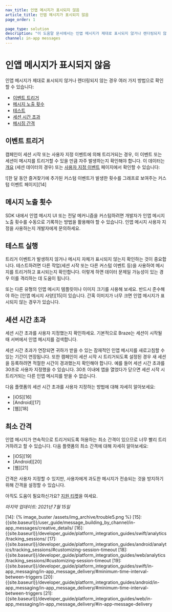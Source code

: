 ```yaml
---
nav_title: 인앱 메시지가 표시되지 않음
article_title: 인앱 메시지가 표시되지 않음
page_order: 1

page_type: solution
description: "이 도움말 문서에서는 인앱 메시지가 제대로 표시되지 않거나 렌더링되지 않는 문제 해결 방법을 안내합니다."
channel: in-app messages
---
```


# 인앱 메시지가 표시되지 않음

인앱 메시지가 제대로 표시되지 않거나 렌더링되지 않는 경우 여러 가지 방법으로 확인할 수 있습니다:

* [이벤트 트리거](#event-triggers)
* [메시지 노출 횟수](#message-impressions)
* [테스트](#run-tests)
* [세션 시간 초과](#session-timeout)
* [메시징 간격](#minimum-interval)

## 이벤트 트리거

캠페인이 세션 시작 또는 사용자 지정 이벤트에 의해 트리거되는 경우, 이 이벤트 또는 세션이 메시지를 트리거할 수 있을 만큼 자주 발생하는지 확인해야 합니다. 이 데이터는 [개요][1] (세션 데이터의 경우) 또는 [사용자 지정 이벤트][2] 페이지에서 확인할 수 있습니다:

![한 달 동안 즐겨찾기에 추가된 커스텀 이벤트가 발생한 횟수를 그래프로 보여주는 커스텀 이벤트 페이지][14]

## 메시지 노출 횟수

SDK 내에서 인앱 메시지 UI 또는 전달 메커니즘을 커스텀하려면 개발자가 인앱 메시지 노출 횟수를 수동으로 기록하는 방법을 활용해야 할 수 있습니다. 인앱 메시지 사용자 지정을 사용하는지 개발자에게 문의하세요.

## 테스트 실행

트리거 이벤트가 발생하지 않거나 메시지 자체가 표시되지 않는지 확인하는 것이 중요합니다. 테스트하려면 다른 작업(세션 시작 또는 다른 커스텀 이벤트 등)을 사용하여 메시지를 트리거하고 표시되는지 확인합니다. 이렇게 하면 데이터 문제일 가능성이 있는 경우 이를 격리하는 데 도움이 됩니다.

또는 다른 유형의 인앱 메시지 템플릿이나 이미지 크기를 사용해 보세요. 반드시 준수해야 하는 \[인앱 메시지 사양][15]이 있습니다. 간혹 이미지가 너무 크면 인앱 메시지가 표시되지 않는 경우가 있습니다.

## 세션 시간 초과

세션 시간 초과를 사용자 지정했는지 확인하세요. 기본적으로 Braze는 세션이 시작될 때 서버에서 인앱 메시지를 검색합니다.

세션 시간 초과가 연장되면 귀하가 받을 수 있는 잠재적인 인앱 메시지를 새로고침할 수 있는 기간이 연장됩니다. 또한 캠페인이 세션 시작 시 트리거되도록 설정된 경우 새 세션을 등록하려면 적절한 시간이 경과했는지 확인해야 합니다. 예를 들어 세션 시간 초과를 30초로 사용자 지정했을 수 있습니다. 30초 이내에 앱을 열었다가 닫으면 세션 시작 시 트리거되는 다른 인앱 메시지를 받을 수 없습니다. 

다음 플랫폼의 세션 시간 초과를 사용자 지정하는 방법에 대해 자세히 알아보세요:
* \[iOS][16]
* \[Android][17]
* \[웹][18]

## 최소 간격

인앱 메시지가 연속적으로 트리거되도록 허용하는 최소 간격이 있으므로 너무 빨리 트리거하려고 할 수 있습니다. 다음 플랫폼의 최소 간격에 대해 자세히 알아보세요: 
* \[iOS][19]
* \[Android][20]
* \[웹][21]

간격은 사용자 지정할 수 있지만, 사용자에게 과도한 메시지가 전송되는 것을 방지하기 위해 간격을 설정할 수 있습니다.

아직도 도움이 필요하신가요? [지원 티켓]({{site.baseurl}}/braze_support/)을 여세요.

_마지막 업데이트: 2021년 7월 15일_

[1]: {{site.baseurl}}/user_guide/data_and_analytics/analytics/understanding_your_app_usage_data/#understanding-your-app-usage-data
[2]: {{site.baseurl}}/user_guide/data_and_analytics/configuring_reporting/#configuring-reporting
[14]: {% image_buster /assets/img_archive/trouble5.png %}
[15]: {{site.baseurl}}/user_guide/message_building_by_channel/in-app_messages/creative_details/
[16]: {{site.baseurl}}/developer_guide/platform_integration_guides/swift/analytics/tracking_sessions/
[17]: {{site.baseurl}}/developer_guide/platform_integration_guides/android/analytics/tracking_sessions/#customizing-session-timeout
[18]: {{site.baseurl}}/developer_guide/platform_integration_guides/web/analytics/tracking_sessions/#customizing-session-timeout
[19]: {{site.baseurl}}/developer_guide/platform_integration_guides/swift/in-app_messaging/in-app_message_delivery/#minimum-time-interval-between-triggers
[20]: {{site.baseurl}}/developer_guide/platform_integration_guides/android/in-app_messaging/in-app_message_delivery/#minimum-time-interval-between-triggers
[21]: {{site.baseurl}}/developer_guide/platform_integration_guides/web/in-app_messaging/in-app_message_delivery/#in-app-message-delivery
